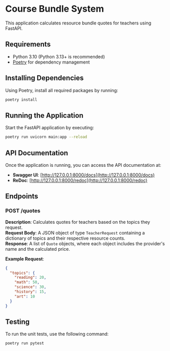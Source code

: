 # Course Bundle System

This application calculates resource bundle quotes for teachers using FastAPI.

## Requirements

- Python 3.10 (Python 3.13+ is recommended)
- [Poetry](https://python-poetry.org/) for dependency management

## Installing Dependencies

Using Poetry, install all required packages by running:

~~~bash
poetry install
~~~

## Running the Application

Start the FastAPI application by executing:

~~~bash
poetry run uvicorn main:app --reload
~~~

## API Documentation

Once the application is running, you can access the API documentation at:

- **Swagger UI**: [http://127.0.0.1:8000/docs](http://127.0.0.1:8000/docs)  
- **ReDoc**: [http://127.0.0.1:8000/redoc](http://127.0.0.1:8000/redoc)

## Endpoints

### POST /quotes

**Description**: Calculates quotes for teachers based on the topics they request.  
**Request Body**: A JSON object of type `TeacherRequest` containing a dictionary of topics and their respective resource counts.  
**Response**: A list of `Quote` objects, where each object includes the provider's name and the calculated price.

**Example Request**:
~~~json
{
  "topics": {
    "reading": 20,
    "math": 50,
    "science": 30,
    "history": 15,
    "art": 10
  }
}
~~~

## Testing

To run the unit tests, use the following command:

~~~bash
poetry run pytest
~~~
